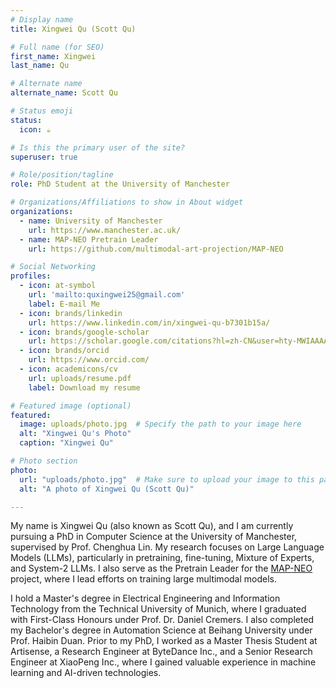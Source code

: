 ```yaml
---
# Display name
title: Xingwei Qu (Scott Qu)

# Full name (for SEO)
first_name: Xingwei 
last_name: Qu 

# Alternate name
alternate_name: Scott Qu

# Status emoji
status:
  icon: ☕️

# Is this the primary user of the site?
superuser: true

# Role/position/tagline
role: PhD Student at the University of Manchester 

# Organizations/Affiliations to show in About widget
organizations:
  - name: University of Manchester 
    url: https://www.manchester.ac.uk/ 
  - name: MAP-NEO Pretrain Leader
    url: https://github.com/multimodal-art-projection/MAP-NEO

# Social Networking
profiles:
  - icon: at-symbol
    url: 'mailto:quxingwei25@gmail.com'
    label: E-mail Me
  - icon: brands/linkedin
    url: https://www.linkedin.com/in/xingwei-qu-b7301b15a/ 
  - icon: brands/google-scholar
    url: https://scholar.google.com/citations?hl=zh-CN&user=hty-MWIAAAAJ 
  - icon: brands/orcid
    url: https://www.orcid.com/
  - icon: academicons/cv
    url: uploads/resume.pdf
    label: Download my resume

# Featured image (optional)
featured:
  image: uploads/photo.jpg  # Specify the path to your image here
  alt: "Xingwei Qu's Photo"
  caption: "Xingwei Qu"

# Photo section
photo: 
  url: "uploads/photo.jpg"  # Make sure to upload your image to this path
  alt: "A photo of Xingwei Qu (Scott Qu)"

---
```


My name is Xingwei Qu (also known as Scott Qu), and I am currently pursuing a PhD in Computer Science at the University of Manchester, supervised by Prof. Chenghua Lin. My research focuses on Large Language Models (LLMs), particularly in pretraining, fine-tuning, Mixture of Experts, and System-2 LLMs. I also serve as the Pretrain Leader for the [MAP-NEO](https://github.com/multimodal-art-projection/MAP-NEO) project, where I lead efforts on training large multimodal models.

I hold a Master's degree in Electrical Engineering and Information Technology from the Technical University of Munich, where I graduated with First-Class Honours under Prof. Dr. Daniel Cremers. I also completed my Bachelor's degree in Automation Science at Beihang University under Prof. Haibin Duan. Prior to my PhD, I worked as a Master Thesis Student at Artisense, a Research Engineer at ByteDance Inc., and a Senior Research Engineer at XiaoPeng Inc., where I gained valuable experience in machine learning and AI-driven technologies. 
